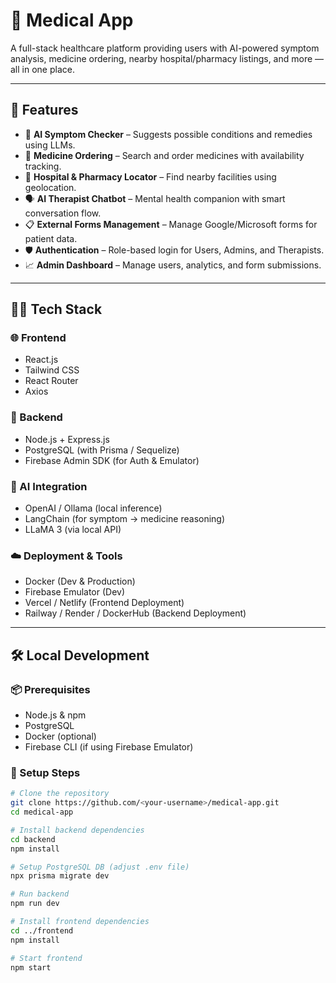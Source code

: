 # 🏥 Medical App

A full-stack healthcare platform providing users with AI-powered symptom analysis, medicine ordering, nearby hospital/pharmacy listings, and more — all in one place.

---
## 🚀 Features

- 🧠 **AI Symptom Checker** – Suggests possible conditions and remedies using LLMs.
- 💊 **Medicine Ordering** – Search and order medicines with availability tracking.
- 🏥 **Hospital & Pharmacy Locator** – Find nearby facilities using geolocation.
- 🗣️ **AI Therapist Chatbot** – Mental health companion with smart conversation flow.
- 📋 **External Forms Management** – Manage Google/Microsoft forms for patient data.
- 🛡️ **Authentication** – Role-based login for Users, Admins, and Therapists.
- 📈 **Admin Dashboard** – Manage users, analytics, and form submissions.
---
## 🧑‍💻 Tech Stack

### 🌐 Frontend
- React.js
- Tailwind CSS
- React Router
- Axios

### 🔧 Backend
- Node.js + Express.js
- PostgreSQL (with Prisma / Sequelize)
- Firebase Admin SDK (for Auth & Emulator)

### 🤖 AI Integration
- OpenAI / Ollama (local inference)
- LangChain (for symptom → medicine reasoning)
- LLaMA 3 (via local API)

### ☁️ Deployment & Tools
- Docker (Dev & Production)
- Firebase Emulator (Dev)
- Vercel / Netlify (Frontend Deployment)
- Railway / Render / DockerHub (Backend Deployment)

---

## 🛠️ Local Development

### 📦 Prerequisites
- Node.js & npm
- PostgreSQL
- Docker (optional)
- Firebase CLI (if using Firebase Emulator)

### 🧪 Setup Steps

```bash
# Clone the repository
git clone https://github.com/<your-username>/medical-app.git
cd medical-app

# Install backend dependencies
cd backend
npm install

# Setup PostgreSQL DB (adjust .env file)
npx prisma migrate dev

# Run backend
npm run dev

# Install frontend dependencies
cd ../frontend
npm install

# Start frontend
npm start
